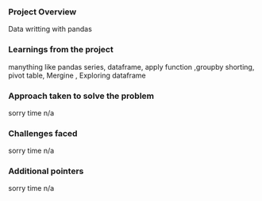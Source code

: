 ### Project Overview

 Data writting with pandas


### Learnings from the project

 manything like pandas series, dataframe, apply function ,groupby shorting, pivot table,  Mergine , Exploring dataframe


### Approach taken to solve the problem

 sorry time n/a


### Challenges faced

 sorry time n/a


### Additional pointers

 sorry time n/a


